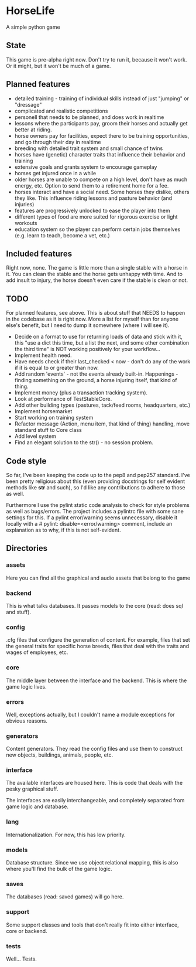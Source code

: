 # HorseLife
A simple python game

## State
This game is pre-alpha right now. Don't try to run it,
because it won't work. Or it might, but it won't be much
of a game.

## Planned features
* detailed training - training of individual skills instead of just "jumping" or "dressage"
* complicated and realistic competitions
* personell that needs to be planned, and does work in realtime
* lessons where the participants pay, groom their horses and actually get better at riding.
* horse owners pay for facilities, expect there to be training opportunities, and go through their day in realtime
* breeding with detailed trait system and small chance of twins
* horses have (genetic) character traits that influence their behavior and training
* extensive goals and grants system to encourage gameplay
* horses get injured once in a while
* older horses are unable to compete on a high level, don't have as much energy, etc. Option to send them to a retirement home for a fee.
* horses interact and have a social need. Some horses they dislike, others they like. This influence riding lessons and pasture behavior (and injuries)
* features are progressively unlocked to ease the player into them
* different types of food are more suited for rigorous exercise or light workouts
* education system so the player can perform certain jobs themselves (e.g. learn to teach, become a vet, etc.)

## Included features
Right now, none. The game is little more than a single stable
with a horse in it. You can clean the stable and the horse
gets unhappy with time. And to add insult to injury, the
horse doesn't even care if the stable is clean or not.

## TODO
For planned features, see above. This is about stuff that NEEDS to happen
in the codebase as it is right now. More a list for myself than for anyone
else's benefit, but I need to dump it somewhere (where I will see it).

* Decide on a format to use for returning loads of data and stick with it, this "use a dict this time, but a list the next, and some other combination the third time" is NOT working positively for your workflow...
* Implement health need.
* Have needs check if their last_checked < now - don't do any of the work if it is equal to or greater than now.
* Add random 'events' - not the events already built-in. Happenings - finding something on the ground, a horse injuring itself, that kind of thing.
* Implement money (plus a transaction tracking system).
* Look at performance of TestStableCore.
* Add other building types (pastures, tack/feed rooms, headquarters, etc.)
* Implement horsemarket
* Start working on training system
* Refactor message (Action, menu item, that kind of thing) handling, move standard stuff to Core class
* Add level system
* Find an elegant solution to the str() - no session problem.

## Code style
So far, I've been keeping the code up to the pep8 and pep257 standard. I've been pretty religious about this (even providing docstrings for self evident methods like __str__ and such), so I'd like any contributions to adhere to those as well.

Furthermore I use the pylint static code analysis to check for style problems as well as bugs/errors. The project includes a pylintrc file with some sane settings for this. If a pylint error/warning seems unnecessary, disable it locally with a # pylint: disable=<error/warning> comment, include an explanation as to why, if this is not self-evident.

## Directories

### assets
Here you can find all the graphical and audio assets that
belong to the game

### backend
This is what talks databases. It passes models to the core
(read: does sql and stuff).

### config
.cfg files that configure the generation of content. For 
example, files that set the general traits for specific
horse breeds, files that deal with the traits and wages
of employees, etc.

### core
The middle layer between the interface and the backend. This
is where the game logic lives.

### errors
Well, exceptions actually, but I couldn't name a module
exceptions for obvious reasons.

### generators
Content generators. They read the config files and use them to
construct new objects, buildings, animals, people, etc.

### interface
The available interfaces are housed here. This is code that
deals with the pesky graphical stuff.

The interfaces are easily interchangeable, and completely
separated from game logic and database.

### lang
Internationalization. For now, this has low priority.

### models
Database structure. Since we use object relational mapping,
this is also where you'll find the bulk of the game logic.

### saves
The databases (read: saved games) will go here.

### support
Some support classes and tools that don't really fit into 
either interface, core or backend.

### tests
Well... Tests.
